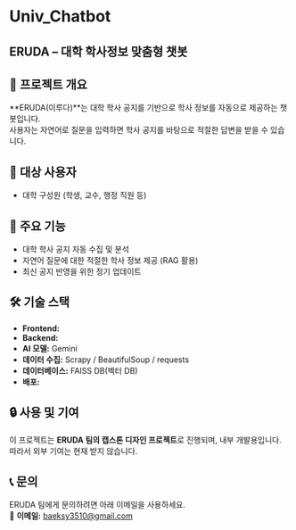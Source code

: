 # Univ_Chatbot
## ERUDA – 대학 학사정보 맞춤형 챗봇

## 📌 프로젝트 개요
**ERUDA(이루다)**는 대학 학사 공지를 기반으로 학사 정보를 자동으로 제공하는 챗봇입니다.  
사용자는 자연어로 질문을 입력하면 학사 공지를 바탕으로 적절한 답변을 받을 수 있습니다.

## 🏫 대상 사용자
- 대학 구성원 (학생, 교수, 행정 직원 등)

## 🎯 주요 기능
- 대학 학사 공지 자동 수집 및 분석
- 자연어 질문에 대한 적절한 학사 정보 제공 (RAG 활용)
- 최신 공지 반영을 위한 정기 업데이트

## 🛠 기술 스택
- **Frontend:**
- **Backend:** 
- **AI 모델:** Gemini
- **데이터 수집:** Scrapy / BeautifulSoup / requests
- **데이터베이스:** FAISS DB(벡터 DB)
- **배포:** 

## 🔒 사용 및 기여
이 프로젝트는 **ERUDA 팀의 캡스톤 디자인 프로젝트**로 진행되며, 내부 개발용입니다.  
따라서 외부 기여는 현재 받지 않습니다.  

## 📞 문의
ERUDA 팀에게 문의하려면 아래 이메일을 사용하세요.  
📧 **이메일:** baeksy3510@gmail.com
